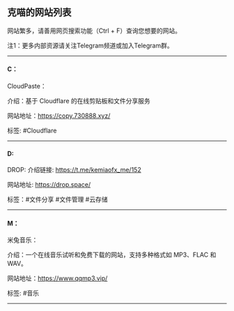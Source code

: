 ## 克喵的网站列表

网站繁多，请善用网页搜索功能（Ctrl + F）查询您想要的网站。

注1：更多内部资源请关注Telegram频道或加入Telegram群。

---

#### C：

CloudPaste：

介绍：基于 Cloudflare 的在线剪贴板和文件分享服务

网站地址：https://copy.730888.xyz/

标签: #Cloudflare

---

#### D:

DROP:
介绍链接: https://t.me/kemiaofx_me/152

网站地址: https://drop.space/

标签：#文件分享 #文件管理 #云存储

---

#### M：

米兔音乐：

介绍：一个在线音乐试听和免费下载的网站，支持多种格式如 MP3、FLAC 和 WAV。

网站地址：https://www.qqmp3.vip/

标签: #音乐

---



